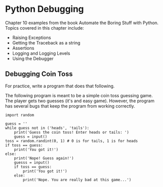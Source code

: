 # Python Debugging
Chapter 10 examples from the book Automate the Boring Stuff with Python. Topics covered in this chapter include:
* Raising Exceptions
* Getting the Traceback as a string
* Assertions
* Logging and Logging Levels
* Using the Debugger

## Debugging Coin Toss
For practice, write a program that does that following.

The following program is meant to be a simple coin toss guessing game. The player gets two guesses (it's and easy game). However, the program has several bugs that keep the program from working correctly.

```
import random

guess = ''
while guess not in ('heads', 'tails'):
    print('Guess the coin toss! Enter heads or tails: ')
    guess = input()
toss = random.randint(0, 1) # 0 is for tails, 1 is for heads
if toss == guess:
    print('You got it!')
else:
    print('Nope! Guess again!')
    guesss = input()
    if toss == guess:
        print('You got it!')
    else:
        print('Nope. You are really bad at this game...')
```
